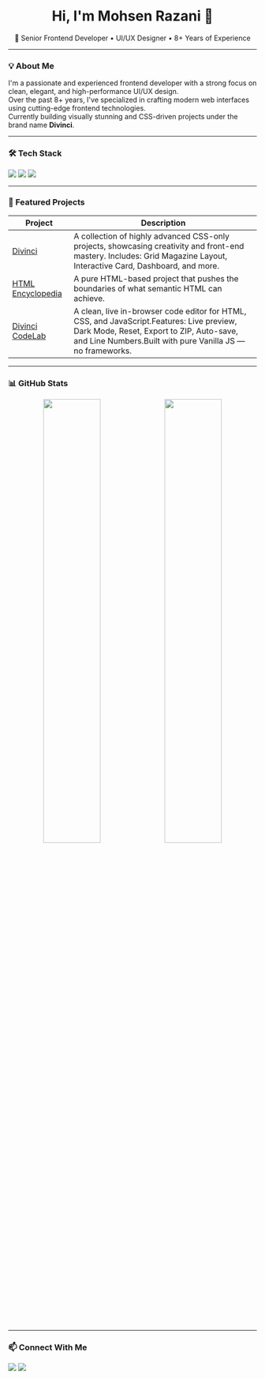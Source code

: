 <h1 align="center">Hi, I'm Mohsen Razani 👋</h1>

<p align="center">
  🎯 Senior Frontend Developer • UI/UX Designer • 8+ Years of Experience  
</p>

---

### 💡 About Me

I'm a passionate and experienced frontend developer with a strong focus on clean, elegant, and high-performance UI/UX design.  
Over the past 8+ years, I've specialized in crafting modern web interfaces using cutting-edge frontend technologies.  
Currently building visually stunning and CSS-driven projects under the brand name **Divinci**.

---

### 🛠 Tech Stack

<p>
  <img src="https://skillicons.dev/icons?i=html,css,sass,tailwind,bootstrap" />
  <img src="https://skillicons.dev/icons?i=js,ts,react,nextjs" />
  <img src="https://skillicons.dev/icons?i=figma,vscode,git,github" />
</p>

---

### 🚀 Featured Projects

| Project | Description |
|--------|-------------|
| [Divinci](https://github.com/MohsenRazaniDev/Divinci) | A collection of highly advanced CSS-only projects, showcasing creativity and front-end mastery. Includes: Grid Magazine Layout, Interactive Card, Dashboard, and more. |
| [HTML Encyclopedia](https://github.com/MohsenRazaniDev/html-encyclopedia) | A pure HTML-based project that pushes the boundaries of what semantic HTML can achieve. |
| [Divinci CodeLab](https://github.com/MohsenRazaniDev/divinci-codelab) | A clean, live in-browser code editor for HTML, CSS, and JavaScript.Features: Live preview, Dark Mode, Reset, Export to ZIP, Auto-save, and Line Numbers.Built with pure Vanilla JS — no frameworks. |

---

### 📊 GitHub Stats

<p align="center">
  <img src="https://github-readme-stats.vercel.app/api?username=MohsenRazaniDev&show_icons=true&theme=radical" width="48%" />
  <img src="https://github-readme-streak-stats.herokuapp.com?user=MohsenRazaniDev&theme=radical" width="48%" />
</p>

---

### 📫 Connect With Me

<p>
  <a href="https://www.linkedin.com/in/mohsen-razani"><img src="https://img.shields.io/badge/LinkedIn-blue?style=flat&logo=linkedin&logoColor=white" /></a>
  <a href="mailto:mohsenrazani21@gmail.com"><img src="https://img.shields.io/badge/Email-red?style=flat&logo=gmail&logoColor=white" /></a>
</p>
